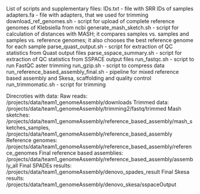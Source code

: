 List of scripts and supplementary files:
IDs.txt - file with SRR IDs of samples
adapters.fa - file with adapters, that we used for trimming
download_ref_genomes.sh - script for upload of complete reference genomes of Klebsiella from ncbi
generate_mash_sketch.sh - script for calculation of distances with MASH; it compares samples vs. samples and samples vs. reference genomes; it also chooses the best reference genome for each sample
parse_quast_output.sh - script for extraction of QC statistics from Quast output files
parse_sspace_summary.sh - script for extraction of QC statistics from SSPACE output files
run_fastqc.sh - script to run FastQC aster trimming
run_gzip.sh - script to compress data
run_reference_based_assembly_final.sh - pipeline for mixed reference based assembly and Skesa, scaffolding and quality control
run_trimmomatic.sh - script for trimming

Direcroties with data:
Raw reads: /projects/data/team1_genomeAssembly/downloads
Trimmed data: /projects/data/team1_genomeAssembly/trimming2/fastq/trimmed
Mash sketches: /projects/data/team1_genomeAssembly/reference_based_assembly/mash_sketches_samples, /projects/data/team1_genomeAssembly/reference_based_assembly
Reference genomes: /projects/data/team1_genomeAssembly/reference_based_assembly/reference_genomes
Final reference based assemblies: /projects/data/team1_genomeAssembly/reference_based_assembly/assembly_all
Final SPADEs results: /projects/data/team1_genomeAssembly/denovo_spades_result
Final Skesa results: /projects/data/team1_genomeAssembly/denovo_skesa/sspaceOutput
